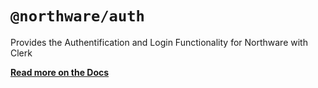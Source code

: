 # `@northware/auth`

Provides the Authentification and Login Functionality for Northware with Clerk

**[Read more on the Docs](https://ncsnorthware.mintlify.app/packages/auth)**
